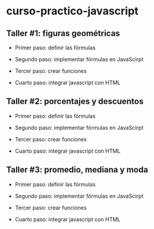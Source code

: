 # curso-practico-javascript


## Taller #1: figuras geométricas

- Primer paso: definir las fórmulas

- Segundo paso: implementar fórmulas en JavaScirpt

- Tercer paso: crear funciones

- Cuarto paso: integrar javascript con HTML


## Taller #2: porcentajes y descuentos

- Primer paso: definir las fórmulas

- Segundo paso: implementar fórmulas en JavaScirpt

- Tercer paso: crear funciones

- Cuarto paso: integrar javascript con HTML


## Taller #3: promedio, mediana y moda

- Primer paso: definir las fórmulas

- Segundo paso: implementar fórmulas en JavaScirpt

- Tercer paso: crear funciones

- Cuarto paso: integrar javascript con HTML